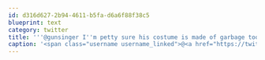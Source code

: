 ```yaml
---
id: d316d627-2b94-4611-b5fa-d6a6f88f38c5
blueprint: text
category: twitter
title: '''@gunsinger I''m petty sure his costume is made of garbage too. "Hey everyone, I''m Captain Ziplock" "sorry man, I don''t have any change"'
caption: '<span class="username username_linked">@<a href="https://twitter.com/gunsinger" title="Cynthia Gunsinger">gunsinger</a></span> I''m petty sure his costume is made of garbage too. "Hey everyone, I''m Captain Ziplock" "sorry man, I don''t have any change"'
---
```

